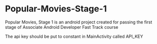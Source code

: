 # Popular-Movies-Stage-1
Popular Movies, Stage 1 is an android project created for passing the first stage of Associate Android Developer Fast Track course


The api key should be put to constant in MainActivity called API_KEY
